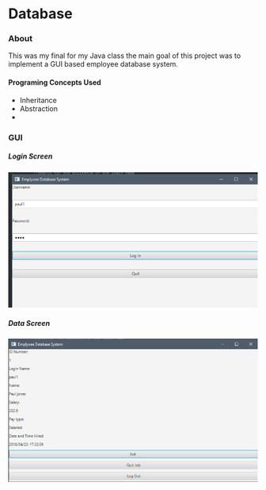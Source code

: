 # Database

### About 
This was my final for my Java class the main goal of this project was to implement a GUI based employee database system. 

#### Programing Concepts Used
* Inheritance
* Abstraction
* 


### GUI
##### Login Screen
![alt text](screenshots/login.PNG)
##### Data Screen
![alt text](screenshots/empscene.PNG)
